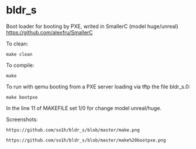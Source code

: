 # bldr_s
Boot loader for booting by PXE, writed in SmallerC (model huge/unreal)
https://github.com/alexfru/SmallerC

To clean: 

    make clean

To compile: 

    make 

To run with qemu booting from a PXE server loading via tftp the file bldr_s.0:

    make bootpxe
    
In the line 11 of MAKEFILE set 1/0 for change model unreal/huge.    

Screenshots: 

    https://github.com/so1h/bldr_s/blob/master/make.png

    https://github.com/so1h/bldr_s/blob/master/make%20bootpxe.png
    
